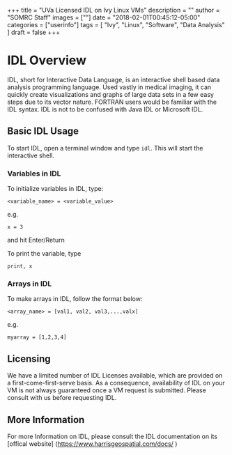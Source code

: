 +++
title = "UVa Licensed IDL on Ivy Linux VMs"
description = ""
author = "SOMRC Staff"
images = [""]
date = "2018-02-01T00:45:12-05:00"
categories = ["userinfo"]
tags = [
    "Ivy", 
    "Linux",
    "Software",
    "Data Analysis"
]
draft = false
+++

# IDL Overview

IDL, short for Interactive Data Language, is an interactive shell based data analysis programming language. Used vastly in medical imaging, it can quickly create visualizations and graphs 
of large data sets in a few easy steps due to its vector nature. FORTRAN users would be familiar with the IDL syntax. IDL is not to be confused with
Java IDL or Microsoft IDL. 

## Basic IDL Usage

To start IDL, open a terminal window and type ```idl```. This will start the interactive shell. 

### Variables in IDL

To initialize variables in IDL, type:

	<variable_name> = <variable_value>
e.g. 

	x = 3

and hit Enter/Return

To print the variable, type 

	print, x

### Arrays in IDL

To make arrays in IDL, follow the format below:

	<array_name> = [val1, val2, val3,...,valx]

e.g. 

	myarray = [1,2,3,4]

## Licensing

We have a limited number of IDL Licenses available, which are provided on a first-come-first-serve basis. 
As a consequence, availability of IDL on your VM is not always guaranteed once a VM request is submitted.
Please consult with us before requesting IDL. 

## More Information

For more Information on IDL, please consult the IDL documentation on its [offical website] (https://www.harrisgeospatial.com/docs/
)


